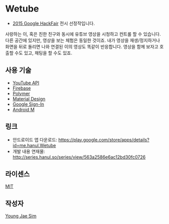 # Wetube
- [2015 Google HackFair](http://googledevkr.blogspot.kr/2015/10/hack.html) 전시 선정작입니다.

사랑하는 이, 혹은 친한 친구와 동시에 유튜브 영상을 시청하고 컨트롤 할 수 있습니다. 다른 공간에 있지만, 영상을 보는 체험은 동일한 것이죠. 내가 영상을 재생/정지하거나 화면을 뒤로 돌리면 나와 연결된 이의 영상도 똑같이 반응합니다. 영상을 함께 보자고 호출할 수도 있고, 채팅을 할 수도 있죠.

## 사용 기술
- [YouTube API](https://www.youtube.com/yt/dev/ko/api-resources.html)
- [Firebase](https://www.firebase.com/)
- [Polymer](https://www.polymer-project.org/1.0/)
- [Material Design](https://www.google.com/design/spec/material-design/introduction.html)
- [Google Sign-In](https://developers.google.com/+/web/signin/)
- [Android M](https://www.android.com/versions/marshmallow-6-0/)

## 링크
- 안드로이드 앱 다운로드: https://play.google.com/store/apps/details?id=me.hanul.Wetube
- 개발 내용 연재물: http://series.hanul.so/series/view/563a2586e6ac12bd30fc0726


## 라이센스
[MIT](../../LICENSE)

## 작성자
[Young Jae Sim](https://github.com/Hanul)
